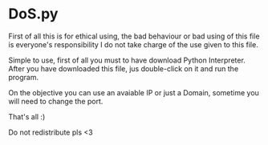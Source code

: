 # DoS.py

First of all this is for ethical using, the bad behaviour or bad using of this file is everyone's responsibility I do not take charge of the use given to this file.

Simple to use, first of all you must to have download Python Interpreter. After you have downloaded this file, jus double-click on it and run the program.

On the objective you can use an avaiable IP or just a Domain, sometime you will need to change the port.

That's all :)

Do not redistribute pls <3
